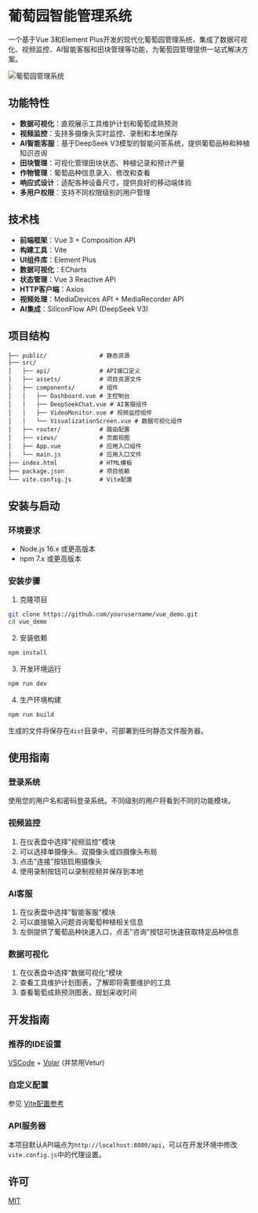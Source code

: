# 葡萄园智能管理系统

一个基于Vue 3和Element Plus开发的现代化葡萄园管理系统，集成了数据可视化、视频监控、AI智能客服和田块管理等功能，为葡萄园管理提供一站式解决方案。

![葡萄园管理系统](./public/dashboard_preview.png)

## 功能特性

- **数据可视化**：直观展示工具维护计划和葡萄成熟预测
- **视频监控**：支持多摄像头实时监控、录制和本地保存
- **AI智能客服**：基于DeepSeek V3模型的智能问答系统，提供葡萄品种和种植知识咨询
- **田块管理**：可视化管理田块状态、种植记录和预计产量
- **作物管理**：葡萄品种信息录入、修改和查看
- **响应式设计**：适配各种设备尺寸，提供良好的移动端体验
- **多用户权限**：支持不同权限级别的用户管理

## 技术栈

- **前端框架**：Vue 3 + Composition API
- **构建工具**：Vite
- **UI组件库**：Element Plus
- **数据可视化**：ECharts
- **状态管理**：Vue 3 Reactive API
- **HTTP客户端**：Axios
- **视频处理**：MediaDevices API + MediaRecorder API
- **AI集成**：SiliconFlow API (DeepSeek V3)

## 项目结构

```
├── public/               # 静态资源
├── src/
│   ├── api/              # API接口定义
│   ├── assets/           # 项目资源文件
│   ├── components/       # 组件
│   │   ├── Dashboard.vue # 主控制台
│   │   ├── DeepSeekChat.vue # AI客服组件
│   │   ├── VideoMonitor.vue # 视频监控组件
│   │   └── VisualizationScreen.vue # 数据可视化组件
│   ├── router/           # 路由配置
│   ├── views/            # 页面视图
│   ├── App.vue           # 应用入口组件
│   └── main.js           # 应用入口文件
├── index.html            # HTML模板
├── package.json          # 项目依赖
└── vite.config.js        # Vite配置
```

## 安装与启动

### 环境要求

- Node.js 16.x 或更高版本
- npm 7.x 或更高版本

### 安装步骤

1. 克隆项目

```sh
git clone https://github.com/yourusername/vue_demo.git
cd vue_demo
```

2. 安装依赖

```sh
npm install
```

3. 开发环境运行

```sh
npm run dev
```

4. 生产环境构建

```sh
npm run build
```

生成的文件将保存在`dist`目录中，可部署到任何静态文件服务器。

## 使用指南

### 登录系统

使用您的用户名和密码登录系统。不同级别的用户将看到不同的功能模块。

### 视频监控

1. 在仪表盘中选择"视频监控"模块
2. 可以选择单摄像头、双摄像头或四摄像头布局
3. 点击"连接"按钮启用摄像头
4. 使用录制按钮可以录制视频并保存到本地

### AI客服

1. 在仪表盘中选择"智能客服"模块
2. 可以直接输入问题咨询葡萄种植相关信息
3. 左侧提供了葡萄品种快速入口，点击"咨询"按钮可快速获取特定品种信息

### 数据可视化

1. 在仪表盘中选择"数据可视化"模块
2. 查看工具维护计划图表，了解即将需要维护的工具
3. 查看葡萄成熟预测图表，规划采收时间

## 开发指南

### 推荐的IDE设置

[VSCode](https://code.visualstudio.com/) + [Volar](https://marketplace.visualstudio.com/items?itemName=Vue.volar) (并禁用Vetur)

### 自定义配置

参见 [Vite配置参考](https://vitejs.dev/config/)

### API服务器

本项目默认API端点为`http://localhost:8080/api`，可以在开发环境中修改`vite.config.js`中的代理设置。

## 许可

[MIT](LICENSE)
